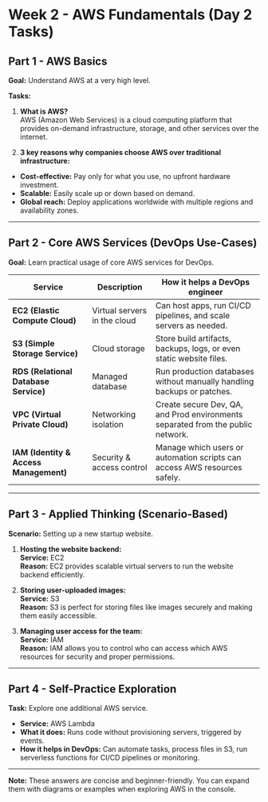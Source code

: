 # Week 2 - AWS Fundamentals (Day 2 Tasks)

## Part 1 - AWS Basics

**Goal:** Understand AWS at a very high level.

**Tasks:**

1. **What is AWS?**  
AWS (Amazon Web Services) is a cloud computing platform that provides on-demand infrastructure, storage, and other services over the internet.

2. **3 key reasons why companies choose AWS over traditional infrastructure:**  
- **Cost-effective:** Pay only for what you use, no upfront hardware investment.  
- **Scalable:** Easily scale up or down based on demand.  
- **Global reach:** Deploy applications worldwide with multiple regions and availability zones.

---

## Part 2 - Core AWS Services (DevOps Use-Cases)

**Goal:** Learn practical usage of core AWS services for DevOps.

| Service | Description | How it helps a DevOps engineer |
|---------|------------|-------------------------------|
| **EC2 (Elastic Compute Cloud)** | Virtual servers in the cloud | Can host apps, run CI/CD pipelines, and scale servers as needed. |
| **S3 (Simple Storage Service)** | Cloud storage | Store build artifacts, backups, logs, or even static website files. |
| **RDS (Relational Database Service)** | Managed database | Run production databases without manually handling backups or patches. |
| **VPC (Virtual Private Cloud)** | Networking isolation | Create secure Dev, QA, and Prod environments separated from the public network. |
| **IAM (Identity & Access Management)** | Security & access control | Manage which users or automation scripts can access AWS resources safely. |

---

## Part 3 - Applied Thinking (Scenario-Based)

**Scenario:** Setting up a new startup website.

1. **Hosting the website backend:**  
**Service:** EC2  
**Reason:** EC2 provides scalable virtual servers to run the website backend efficiently.

2. **Storing user-uploaded images:**  
**Service:** S3  
**Reason:** S3 is perfect for storing files like images securely and making them easily accessible.

3. **Managing user access for the team:**  
**Service:** IAM  
**Reason:** IAM allows you to control who can access which AWS resources for security and proper permissions.

---

## Part 4 - Self-Practice Exploration

**Task:** Explore one additional AWS service.  

- **Service:** AWS Lambda  
- **What it does:** Runs code without provisioning servers, triggered by events.  
- **How it helps in DevOps:** Can automate tasks, process files in S3, run serverless functions for CI/CD pipelines or monitoring.  

---

**Note:** These answers are concise and beginner-friendly. You can expand them with diagrams or examples when exploring AWS in the console.
